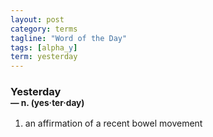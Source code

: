 ```yaml
---
layout: post
category: terms
tagline: "Word of the Day"
tags: [alpha_y]
term: yesterday
---
```


<h3>Yesterday<br/> <small>&mdash; n. (yes<span>&middot;</span>ter<span>&middot;</span>day)</small></h3>
<p><ol><li>an affirmation of a recent bowel movement</li>
</ol></p>
